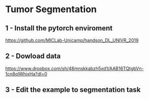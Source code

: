 # Tumor Segmentation

## 1 - Install the pytorch enviroment

https://github.com/MICLab-Unicamp/handson_DL_UNIVR_2019

## 2 - Dowload data

https://www.dropbox.com/sh/48mnskkabzh5xd1/AAB16TQtgbVn-1cn8olWhixHa?dl=0

## 3 - Edit the example to segmentation task
